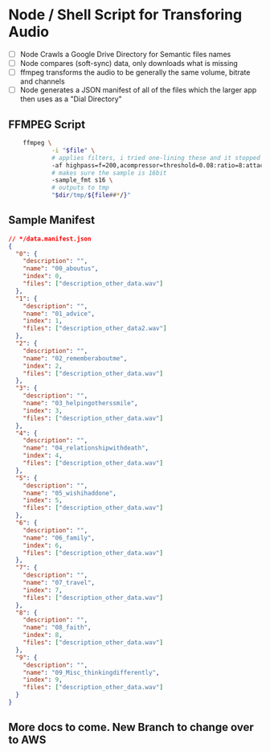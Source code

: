 # Node / Shell Script for Transforing Audio

- [ ] Node Crawls a Google Drive Directory for Semantic files names
- [ ] Node compares (soft-sync) data, only downloads what is missing
- [ ] ffmpeg transforms the audio to be generally the same volume, bitrate and channels
- [ ] Node generates a JSON manifest of all of the files which the larger app then uses as a "Dial Directory"

## FFMPEG Script

```bash
    ffmpeg \
            -i "$file" \
            # applies filters, i tried one-lining these and it stopped working
            -af highpass=f=200,acompressor=threshold=0.08:ratio=8:attack=200:release=2000:level_in=1,alimiter=level_in=3:limit=1 \
            # makes sure the sample is 16bit
            -sample_fmt s16 \
            # outputs to tmp
            "$dir/tmp/${file##*/}"
```

## Sample Manifest

```json
// */data.manifest.json
{
  "0": {
    "description": "",
    "name": "00_aboutus",
    "index": 0,
    "files": ["description_other_data.wav"]
  },
  "1": {
    "description": "",
    "name": "01_advice",
    "index": 1,
    "files": ["description_other_data2.wav"]
  },
  "2": {
    "description": "",
    "name": "02_rememberaboutme",
    "index": 2,
    "files": ["description_other_data.wav"]
  },
  "3": {
    "description": "",
    "name": "03_helpingotherssmile",
    "index": 3,
    "files": ["description_other_data.wav"]
  },
  "4": {
    "description": "",
    "name": "04_relationshipwithdeath",
    "index": 4,
    "files": ["description_other_data.wav"]
  },
  "5": {
    "description": "",
    "name": "05_wishihaddone",
    "index": 5,
    "files": ["description_other_data.wav"]
  },
  "6": {
    "description": "",
    "name": "06_family",
    "index": 6,
    "files": ["description_other_data.wav"]
  },
  "7": {
    "description": "",
    "name": "07_travel",
    "index": 7,
    "files": ["description_other_data.wav"]
  },
  "8": {
    "description": "",
    "name": "08_faith",
    "index": 8,
    "files": ["description_other_data.wav"]
  },
  "9": {
    "description": "",
    "name": "09_Misc_thinkingdifferently",
    "index": 9,
    "files": ["description_other_data.wav"]
  }
}
```

## More docs to come. New Branch to change over to AWS
